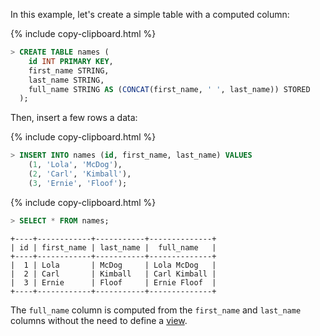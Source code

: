 In this example, let's create a simple table with a computed column:

{% include copy-clipboard.html %}
~~~ sql
> CREATE TABLE names (
    id INT PRIMARY KEY,
    first_name STRING,
    last_name STRING,
    full_name STRING AS (CONCAT(first_name, ' ', last_name)) STORED
  );
~~~

Then, insert a few rows a data:

{% include copy-clipboard.html %}
~~~ sql
> INSERT INTO names (id, first_name, last_name) VALUES
    (1, 'Lola', 'McDog'),
    (2, 'Carl', 'Kimball'),
    (3, 'Ernie', 'Floof');
~~~

{% include copy-clipboard.html %}
~~~ sql
> SELECT * FROM names;
~~~
~~~
+----+------------+-----------+--------------+
| id | first_name | last_name |  full_name   |
+----+------------+-----------+--------------+
|  1 | Lola       | McDog     | Lola McDog   |
|  2 | Carl       | Kimball   | Carl Kimball |
|  3 | Ernie      | Floof     | Ernie Floof  |
+----+------------+-----------+--------------+
~~~

The `full_name` column is computed from the `first_name` and `last_name` columns without the need to define a [view](views.html).
